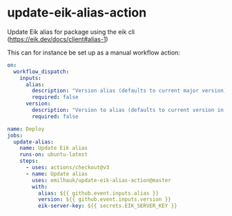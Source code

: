 # update-eik-alias-action
Update Eik alias for package using the eik cli (https://eik.dev/docs/client#alias-1)

This can for instance be set up as a manual workflow action:
```yaml
on:
  workflow_dispatch:
    inputs:
      alias:
        description: "Version alias (defaults to current major version)"
        required: false
      version:
        description: "Version to alias (defaults to current version in repo)"
        required: false

name: Deploy
jobs:
  update-alias:
    name: Update Eik alias
    runs-on: ubuntu-latest
    steps:
      - uses: actions/checkout@v3
      - name: Update alias
        uses: emilhauk/update-eik-alias-action@master
        with:
          alias: ${{ github.event.inputs.alias }}
          version: ${{ github.event.inputs.version }}
          eik-server-key: ${{ secrets.EIK_SERVER_KEY }}

```
